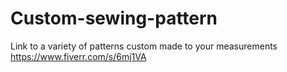 # Custom-sewing-pattern
Link to a variety of patterns custom made to your measurements https://www.fiverr.com/s/6mj1VA
